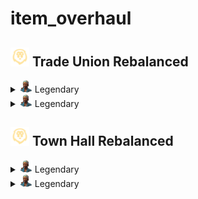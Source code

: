 # item_overhaul

## <img src="./doc/job_adertisements/icon_session_landoflions.png" width="30" /> Trade Union Rebalanced

<details>
<summary><img src="./doc/job_adertisements/enbesa/icon_enbesan_cook_3b.png" width="20" /> Legendary</summary>
  <details>
  <summary><img src="./doc/job_adertisements/enbesa/icon_enbesan_cook_3b.png" width="20" /> Aaden Issack, World-Famous Enbesan Chef</summary>
    <img src="./doc/mark.png" />
    <img src="./doc/savannah.png" />
    <img src="./doc/domestic.png" />
  </details>
</details>
<details>
<summary><img src="./doc/job_adertisements/enbesa/icon_enbesan_cook_3b.png" width="20" /> Legendary</summary>
  <details>
  <summary><img src="./doc/job_adertisements/enbesa/icon_enbesan_cook_3b.png" width="20" /> Aaden Issack, World-Famous Enbesan Chef</summary>
    <img src="./doc/mark.png" />
    <img src="./doc/savannah.png" />
    <img src="./doc/domestic.png" />
  </details>
</details>

## <img src="./doc/job_adertisements/icon_session_landoflions.png" width="30" /> Town Hall Rebalanced

<details>
<summary><img src="./doc/job_adertisements/enbesa/icon_enbesan_cook_3b.png" width="20" /> Legendary</summary>
  <details>
  <summary><img src="./doc/job_adertisements/enbesa/icon_enbesan_cook_3b.png" width="20" /> Aaden Issack, World-Famous Enbesan Chef</summary>
    <img src="./doc/mark.png" />
    <img src="./doc/savannah.png" />
    <img src="./doc/domestic.png" />
  </details>
</details>
<details>
<summary><img src="./doc/job_adertisements/enbesa/icon_enbesan_cook_3b.png" width="20" /> Legendary</summary>
  <details>
  <summary><img src="./doc/job_adertisements/enbesa/icon_enbesan_cook_3b.png" width="20" /> Aaden Issack, World-Famous Enbesan Chef</summary>
    <img src="./doc/mark.png" />
    <img src="./doc/savannah.png" />
    <img src="./doc/domestic.png" />
  </details>
</details>
